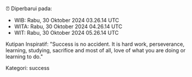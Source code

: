 ⏰ Diperbarui pada:
- WIB: Rabu, 30 Oktober 2024 03.26.14 UTC
- WITA: Rabu, 30 Oktober 2024 04.26.14 UTC
- WIT: Rabu, 30 Oktober 2024 05.26.14 UTC

Kutipan Inspiratif:
"Success is no accident. It is hard work, perseverance, learning, studying, sacrifice and most of all, love of what you are doing or learning to do."


Kategori: success

